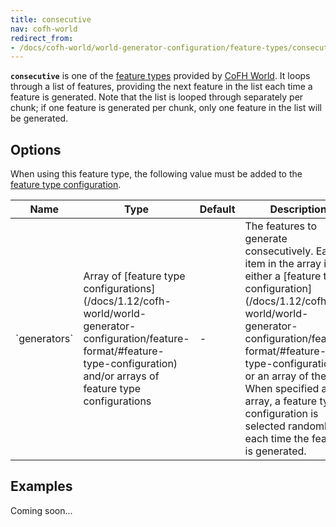 ```yaml
---
title: consecutive
nav: cofh-world
redirect_from:
- /docs/cofh-world/world-generator-configuration/feature-types/consecutive/
---
```


**`consecutive`** is one of the [feature
types](/docs/1.12/cofh-world/world-generator-configuration/feature-types/) provided
by [CoFH World](/docs/1.12/cofh-world/). It loops through a list of features,
providing the next feature in the list each time a feature is generated. Note
that the list is looped through separately per chunk; if one feature is
generated per chunk, only one feature in the list will be generated.


Options
-------

When using this feature type, the following value must be added to the [feature
type
configuration](/docs/1.12/cofh-world/world-generator-configuration/feature-format/#feature-type-configuration).

<div class="uk-overflow-container">
    <table class="uk-table uk-table-striped uk-text-small">
        <thead>
            <tr>
                <th>Name</th>
                <th>Type</th>
                <th>Default</th>
                <th>Description</th>
            </tr>
        </thead>
        <tbody>
            <tr>
                <td markdown="span">`generators`</td>
                <td markdown="span">
                    Array of
                    [feature type configurations](/docs/1.12/cofh-world/world-generator-configuration/feature-format/#feature-type-configuration)
                    and/or arrays of feature type configurations
                </td>
                <td markdown="span">-</td>
                <td markdown="span">
                    The features to generate consecutively. Each item in the
                    array is either a
                    [feature type configuration](/docs/1.12/cofh-world/world-generator-configuration/feature-format/#feature-type-configuration)
                    or an array of them. When specified as an array, a feature
                    type configuration is selected randomly each time the
                    feature is generated.
                </td>
            </tr>
        </tbody>
    </table>
</div>


Examples
--------

Coming soon...
